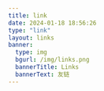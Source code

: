 ```yaml
---
title: link
date: 2024-01-18 18:56:26
type: "link"
layout: links
banner:
  type: img
  bgurl: /img/links.png
  bannerTitle: Links
  bannerText: 友链
---
```


<!-- @format -->
